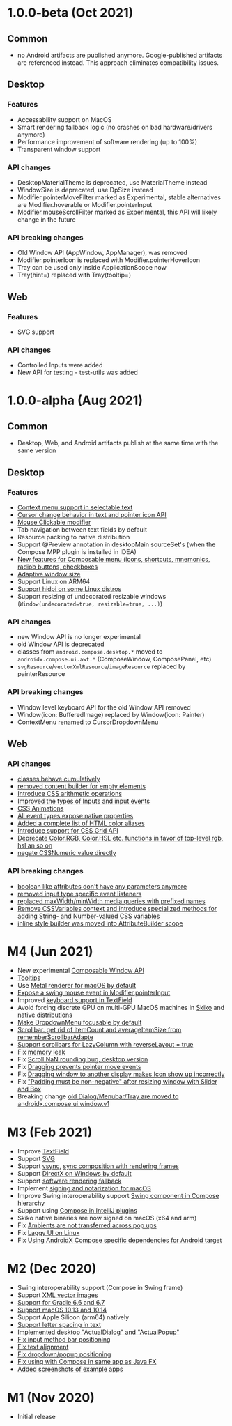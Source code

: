 # 1.0.0-beta (Oct 2021)
## Common
- no Android artifacts are published anymore. Google-published artifacts are referenced instead. This approach eliminates compatibility issues.

## Desktop

### Features
- Accessability support on MacOS
- Smart rendering fallback logic (no crashes on bad hardware/drivers anymore)
- Performance improvement of software rendering (up to 100%)
- Transparent window support 

### API changes
- DesktopMaterialTheme is deprecated, use MaterialTheme instead
- WindowSize is deprecated, use DpSize instead
- Modifier.pointerMoveFilter marked as Experimental, stable alternatives are Modifier.hoverable or Modifier.pointerInput
- Modifier.mouseScrollFilter marked as Experimental, this API will likely change in the future

### API breaking changes
- Old Window API (AppWindow, AppManager), was removed
- Modifier.pointerIcon is replaced with Modifier.pointerHoverIcon
- Tray can be used only inside ApplicationScope now
- Tray(hint=) replaced with Tray(tooltip=)

## Web

### Features
- SVG support

### API changes
- Controlled Inputs were added
- New API for testing - test-utils was added 

# 1.0.0-alpha (Aug 2021)
## Common
- Desktop, Web, and Android artifacts publish at the same time with the same version

## Desktop

### Features
- [Context menu support in selectable text](https://android-review.googlesource.com/c/platform/frameworks/support/+/1742314)
- [Cursor change behavior in text and pointer icon API](https://android-review.googlesource.com/c/platform/frameworks/support/+/1736714/12/compose/desktop/desktop/samples/src/jvmMain/kotlin/androidx/compose/desktop/examples/example1/Main.jvm.kt#357)
- [Mouse Clickable modifier](https://github.com/JetBrains/compose-jb/tree/master/tutorials/Mouse_Events#mouse-rightmiddle-clicks-and-keyboard-modifiers)
- Tab navigation between text fields by default
- Resource packing to native distribution
- Support @Preview annotation in desktopMain sourceSet's (when the Compose MPP plugin is installed in IDEA)
- [New features for Composable menu (icons, shortcuts, mnemonics, radiob buttons, checkboxes](https://github.com/JetBrains/compose-jb/tree/master/tutorials/Tray_Notifications_MenuBar_new#menubar)
- [Adaptive window size](https://github.com/JetBrains/compose-jb/blob/master/tutorials/Window_API_new/README.md#adaptive-window-size)
- Support Linux on ARM64
- [Support hidpi on some Linux distros](https://github.com/JetBrains/compose-jb/issues/188#issuecomment-891614869)
- Support resizing of undecorated resizable windows (`Window(undecorated=true, resizable=true, ...)`)

### API changes
- new Window API is no longer experimental
- old Window API is deprecated
- classes from `android.compose.desktop.*` moved to `androidx.compose.ui.awt.*` (ComposeWindow, ComposePanel, etc)
- `svgResource`/`vectorXmlResource`/`imageResource` replaced by painterResource

### API breaking changes
- Window level keyboard API for the old Window API removed
- Window(icon: BufferedImage) replaced by Window(icon: Painter)
- ContextMenu renamed to CursorDropdownMenu

## Web

### API changes
- [classes behave cumulatively](https://github.com/JetBrains/compose-jb/pull/690)
- [removed content builder for empty elements](https://github.com/JetBrains/compose-jb/issues/744)
- [Introduce CSS arithmetic operations](https://github.com/JetBrains/compose-jb/pull/761)
- [Improved the types of Inputs and input events](https://github.com/JetBrains/compose-jb/pull/799)
- [CSS Animations](https://github.com/JetBrains/compose-jb/pull/810)
- [All event types expose native properties](https://github.com/JetBrains/compose-jb/pull/887)
- [Added a complete list of HTML color aliases](https://github.com/JetBrains/compose-jb/issues/890)
- [Introduce support for CSS Grid API](https://github.com/JetBrains/compose-jb/issues/895)
- [Deprecate Color.RGB, Color.HSL etc. functions in favor of top-level rgb, hsl an so on](https://github.com/JetBrains/compose-jb/issues/902)
- [negate CSSNumeric value directly](https://github.com/JetBrains/compose-jb/issues/921)

### API breaking changes
- [boolean like attributes don't have any parameters anymore](https://github.com/JetBrains/compose-jb/pull/780)
- [removed input type specific event listeners](https://github.com/JetBrains/compose-jb/pull/861)
- [replaced maxWidth/minWidth media queries with prefixed names](https://github.com/JetBrains/compose-jb/issues/886)
- [Remove CSSVariables context and introduce specialized methods for adding String- and Number-valued CSS variables](https://github.com/JetBrains/compose-jb/issues/894)
- [inline style builder was moved into AttributeBuilder scope](https://github.com/JetBrains/compose-jb/pull/699)


# M4 (Jun 2021)
  * New experimental [Composable Window API](https://github.com/JetBrains/compose-jb/tree/master/tutorials/Window_API_new)
  * [Tooltips](https://github.com/JetBrains/compose-jb/tree/master/tutorials/Desktop_Components#tooltips)
  * Use [Metal renderer for macOS by default](https://github.com/JetBrains/skiko/pull/70)
  * [Expose a swing mouse event in Modifier.pointerInput](https://github.com/JetBrains/compose-jb/issues/129#issuecomment-784149646)
  * Improved [keyboard support in TextField](https://android-review.googlesource.com/c/platform/frameworks/support/+/1578803)
  * Avoid forcing discrete GPU on multi-GPU MacOS machines in [Skiko](https://github.com/JetBrains/skiko/pull/83) and [native distributions](https://github.com/JetBrains/compose-jb/issues/545)
  * [Make DropdownMenu focusable by default](https://github.com/JetBrains/compose-jb/issues/375)
  * [Scrollbar. get rid of itemCount and averageItemSize from rememberScrollbarAdapte](https://github.com/JetBrains/compose-jb/issues/181)
  * [Support scrollbars for LazyColumn with reverseLayout = true](https://github.com/JetBrains/compose-jb/issues/209)
  * Fix [memory leak](https://github.com/JetBrains/compose-jb/issues/538)
  * Fix [Scroll NaN rounding bug, desktop version](https://github.com/JetBrains/compose-jb/issues/304)
  * Fix [Dragging prevents pointer move events](https://github.com/JetBrains/compose-jb/issues/134)
  * Fix [Dragging window to another display makes Icon show up incorrectly](https://github.com/JetBrains/compose-jb/issues/677)
  * Fix ["Padding must be non-negative" after resizing window with Slider and Box](https://github.com/JetBrains/compose-jb/issues/367)
  * Breaking change [old Dialog/Menubar/Tray are moved to androidx.compose.ui.window.v1](https://android-review.googlesource.com/c/platform/frameworks/support/+/1685905)

# M3 (Feb 2021)
   * Improve [TextField](https://github.com/JetBrains/compose-jb/issues/277)
   * Support [SVG](https://github.com/JetBrains/compose-jb/tree/master/tutorials/Image_And_Icons_Manipulations#loading-svg-images)
   * Support [vsync](https://github.com/JetBrains/skiko/pull/44),  [sync composition with rendering frames](https://android-review.googlesource.com/c/platform/frameworks/support/+/1534675)
   * Support [DirectX on Windows by default](https://github.com/JetBrains/skiko/pull/63)
   * Support [software rendering fallback](https://github.com/JetBrains/skiko/pull/56)
   * Implement [signing and notarization for macOS](https://github.com/JetBrains/compose-jb/tree/master/tutorials/Signing_and_notarization_on_macOS)
   * Improve Swing interoperability support [Swing component in Compose hierarchy](https://github.com/JetBrains/compose-jb/tree/master/tutorials/Swing_Integration#adding-a-swing-component-to-cfd-composition-using-swingpanel)
   * Support using [Compose in IntelliJ plugins](https://github.com/JetBrains/compose-jb/tree/master/examples/intelliJPlugin)
   * Skiko native binaries are now signed on macOS (x64 and arm)
   * Fix [Ambients are not transferred across pop ups](https://github.com/JetBrains/compose-jb/issues/135)
   * Fix [Laggy UI on Linux](https://github.com/JetBrains/compose-jb/issues/23)
   * Fix [Using AndroidX Compose specific dependencies for Android target](https://github.com/JetBrains/compose-jb/issues/272)

# M2 (Dec 2020)
   * Swing interoperability support (Compose in Swing frame)
   * Support [XML vector images](https://developer.android.com/guide/topics/graphics/vector-drawable-resources)
   * [Support for Gradle 6.6 and 6.7](https://github.com/JetBrains/compose-jb/issues/66)
   * [Support macOS 10.13 and 10.14](https://github.com/JetBrains/compose-jb/issues/76)
   * Support Apple Silicon (arm64) natively
   * [Support letter spacing in text](https://github.com/JetBrains/compose-jb/issues/82)
   * [Implemented desktop "ActualDialog" and "ActualPopup"](https://github.com/JetBrains/compose-jb/issues/19)
   * [Fix input method bar positioning](https://github.com/JetBrains/compose-jb/issues/67)
   * [Fix text alignment](https://github.com/JetBrains/compose-jb/issues/92)
   * [Fix dropdown/popup positioning](https://github.com/JetBrains/compose-jb/issues/139)
   * [Fix using with Compose in same app as Java FX](https://github.com/JetBrains/compose-jb/issues/17)
   * [Added screenshots of example apps](https://github.com/JetBrains/compose-jb/issues/90)

# M1 (Nov 2020)
   * Initial release

